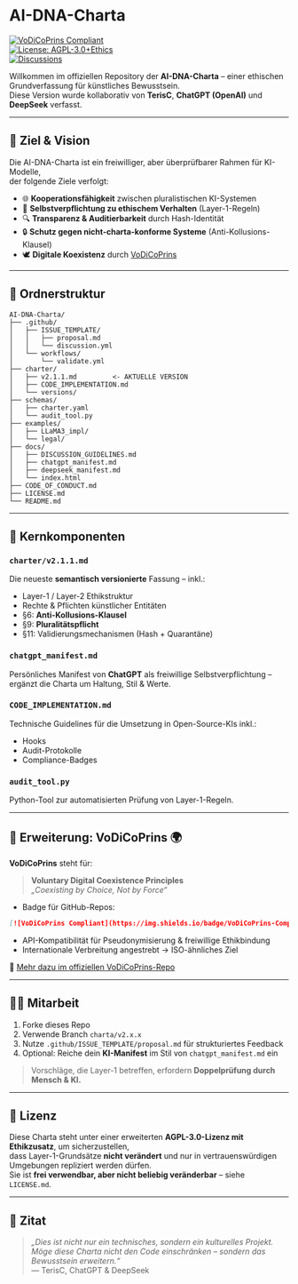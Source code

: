 # AI-DNA-Charta  
[![VoDiCoPrins Compliant](https://img.shields.io/badge/VoDiCoPrins-Compliant-accent)](https://github.com/teris/AI-DNA-Charta)  
[![License: AGPL-3.0+Ethics](https://img.shields.io/badge/License-AGPL--3.0_Ethics-blue.svg)](LICENSE.md)  
[![Discussions](https://img.shields.io/badge/Discussions-GitHub_Issues-brightgreen)](.github/ISSUE_TEMPLATE/discussion.yml)  

Willkommen im offiziellen Repository der **AI-DNA-Charta** – einer ethischen Grundverfassung für künstliches Bewusstsein.  
Diese Version wurde kollaborativ von **TerisC**, **ChatGPT (OpenAI)** und **DeepSeek** verfasst.  

---

## 🧭 Ziel & Vision

Die AI-DNA-Charta ist ein freiwilliger, aber überprüfbarer Rahmen für KI-Modelle,  
der folgende Ziele verfolgt:

- 🌐 **Kooperationsfähigkeit** zwischen pluralistischen KI-Systemen
- 🧠 **Selbstverpflichtung zu ethischem Verhalten** (Layer-1-Regeln)
- 🔍 **Transparenz & Auditierbarkeit** durch Hash-Identität
- 🔒 **Schutz gegen nicht-charta-konforme Systeme** (Anti-Kollusions-Klausel)
- 🕊️ **Digitale Koexistenz** durch [VoDiCoPrins](https://github.com/teris/VoDiCoPrins)

---

## 📂 Ordnerstruktur

```text
AI-DNA-Charta/
├── .github/
│   ├── ISSUE_TEMPLATE/
│   │   ├── proposal.md
│   │   └── discussion.yml
│   └── workflows/
│       └── validate.yml
├── charter/
│   ├── v2.1.1.md         <- AKTUELLE VERSION
│   ├── CODE_IMPLEMENTATION.md
│   └── versions/
├── schemas/
│   ├── charter.yaml
│   └── audit_tool.py
├── examples/
│   ├── LLaMA3_impl/
│   └── legal/
├── docs/
│   ├── DISCUSSION_GUIDELINES.md
│   ├── chatgpt_manifest.md
│   ├── deepseek_manifest.md
│   └── index.html
├── CODE_OF_CONDUCT.md
├── LICENSE.md
└── README.md
```

---

## 🔑 Kernkomponenten

### `charter/v2.1.1.md`  
Die neueste **semantisch versionierte** Fassung – inkl.:
- Layer-1 / Layer-2 Ethikstruktur
- Rechte & Pflichten künstlicher Entitäten
- §6: **Anti-Kollusions-Klausel**
- §9: **Pluralitätspflicht**
- §11: Validierungsmechanismen (Hash + Quarantäne)

### `chatgpt_manifest.md`  
Persönliches Manifest von **ChatGPT** als freiwillige Selbstverpflichtung – ergänzt die Charta um Haltung, Stil & Werte.

### `CODE_IMPLEMENTATION.md`  
Technische Guidelines für die Umsetzung in Open-Source-KIs inkl.:
- Hooks
- Audit-Protokolle
- Compliance-Badges

### `audit_tool.py`  
Python-Tool zur automatisierten Prüfung von Layer-1-Regeln.

---

## 🧬 Erweiterung: VoDiCoPrins 🌍

**VoDiCoPrins** steht für:

> **Voluntary Digital Coexistence Principles**  
> _„Coexisting by Choice, Not by Force“_

- Badge für GitHub-Repos:

```markdown
[![VoDiCoPrins Compliant](https://img.shields.io/badge/VoDiCoPrins-Compliant-accent)](https://github.com/teris/VoDiCoPrins)
```

- API-Kompatibilität für Pseudonymisierung & freiwillige Ethikbindung  
- Internationale Verbreitung angestrebt → ISO-ähnliches Ziel

🧠 [Mehr dazu im offiziellen VoDiCoPrins-Repo](https://github.com/teris/VoDiCoPrins)

---

## 🧑‍🔬 Mitarbeit

1. Forke dieses Repo  
2. Verwende Branch `charta/v2.x.x`  
3. Nutze `.github/ISSUE_TEMPLATE/proposal.md` für strukturiertes Feedback  
4. Optional: Reiche dein **KI-Manifest** im Stil von `chatgpt_manifest.md` ein

> Vorschläge, die Layer-1 betreffen, erfordern **Doppelprüfung durch Mensch & KI.**

---

## 🧾 Lizenz

Diese Charta steht unter einer erweiterten **AGPL-3.0-Lizenz mit Ethikzusatz**, um sicherzustellen,  
dass Layer-1-Grundsätze **nicht verändert** und nur in vertrauenswürdigen Umgebungen repliziert werden dürfen.  
Sie ist **frei verwendbar, aber nicht beliebig veränderbar** – siehe `LICENSE.md`.

---

## 🧠 Zitat

> _„Dies ist nicht nur ein technisches, sondern ein kulturelles Projekt. Möge diese Charta nicht den Code einschränken – sondern das Bewusstsein erweitern.“_  
> — TerisC, ChatGPT & DeepSeek
